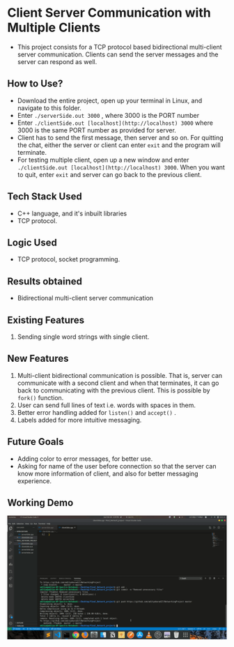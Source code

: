 # Client Server Communication with Multiple Clients

- This project consists for a TCP protocol based bidirectional multi-client server communication. Clients can send the server messages and the server can respond as well.

## How to Use?

- Download the entire project, open up your terminal in Linux, and navigate to this folder.
- Enter `./serverSide.out 3000` , where 3000 is the PORT number
- Enter `./clientSide.out [localhost](http://localhost) 3000` where 3000 is the same PORT number as provided for server.
- Client has to send the first message, then server and so on. For quitting the chat, either the server or client can enter `exit` and the program will terminate.
- For testing multiple client, open up a new window and enter `./clientSide.out [localhost](http://localhost) 3000`. When you want to quit, enter `exit` and server can go back to the previous client.

## Tech Stack Used

- C++ language, and it's inbuilt libraries
- TCP protocol.

## Logic Used

- TCP protocol, socket programming.

## Results obtained
- Bidirectional multi-client server communication

## Existing Features

1. Sending single word strings with single client.

## New Features

1. Multi-client bidirectional communication is possible. That is, server can communicate with a second client and when that terminates, it can go back to communicating with the previous client. This is possible by `fork()` function.
2. User can send full lines of text i.e. words with spaces in them.
3. Better error handling added for `listen()` and `accept()` .
4. Labels added for more intuitive messaging.

## Future Goals

- Adding color to error messages, for better use.
- Asking for name of the user before connection so that the server can know more information of client, and also for better messaging experience.

## Working Demo
![Wokring demo GIF](demo.gif)
